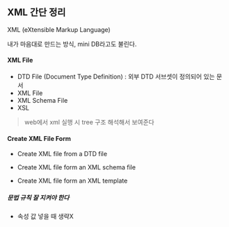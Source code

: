## XML 간단 정리

XML (eXtensible Markup Language)

내가 마음대로 만드는 방식, mini DB라고도 불린다.



#### XML File

- DTD File	(Document Type Definition)
  : 외부 DTD 서브셋이 정의되어 있는 문서 
- XML File	
- XML Schema File
- XSL



> web에서 xml 실행 시 tree 구조 해석해서 보여준다



#### Create XML File Form

- Create XML file from a DTD file

- Create XML file form an XML schema file
- Create XML file form an XML template



##### 문법 규칙 잘 지켜야 한다

- 속성 값 넣을 때 생략X